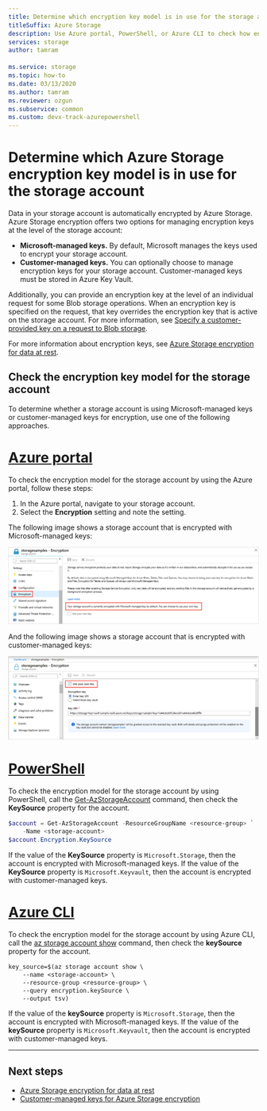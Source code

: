 ```yaml
---
title: Determine which encryption key model is in use for the storage account
titleSuffix: Azure Storage
description: Use Azure portal, PowerShell, or Azure CLI to check how encryption keys are being managed for the storage account. Keys may be managed by Microsoft (the default), or by the customer. Customer-managed keys must be stored in Azure Key Vault.
services: storage
author: tamram

ms.service: storage
ms.topic: how-to
ms.date: 03/13/2020
ms.author: tamram
ms.reviewer: ozgun
ms.subservice: common 
ms.custom: devx-track-azurepowershell
---
```


# Determine which Azure Storage encryption key model is in use for the storage account

Data in your storage account is automatically encrypted by Azure Storage. Azure Storage encryption offers two options for managing encryption keys at the level of the storage account:

- **Microsoft-managed keys.** By default, Microsoft manages the keys used to encrypt your storage account.
- **Customer-managed keys.** You can optionally choose to manage encryption keys for your storage account. Customer-managed keys must be stored in Azure Key Vault.

Additionally, you can provide an encryption key at the level of an individual request for some Blob storage operations. When an encryption key is specified on the request, that key overrides the encryption key that is active on the storage account. For more information, see [Specify a customer-provided key on a request to Blob storage](../blobs/storage-blob-customer-provided-key.md).

For more information about encryption keys, see [Azure Storage encryption for data at rest](storage-service-encryption.md).

## Check the encryption key model for the storage account

To determine whether a storage account is using Microsoft-managed keys or customer-managed keys for encryption, use one of the following approaches.

# [Azure portal](#tab/portal)

To check the encryption model for the storage account by using the Azure portal, follow these steps:

1. In the Azure portal, navigate to your storage account.
1. Select the **Encryption** setting and note the setting.

The following image shows a storage account that is encrypted with Microsoft-managed keys:

![View account encrypted with Microsoft-managed keys](media/storage-encryption-key-model-get/microsoft-managed-encryption-key-setting-portal.png)

And the following image shows a storage account that is encrypted with customer-managed keys:

![Screenshot showing encryption key setting in Azure portal](media/storage-encryption-key-model-get/customer-managed-encryption-key-setting-portal.png)

# [PowerShell](#tab/powershell)

To check the encryption model for the storage account by using PowerShell, call the [Get-AzStorageAccount](/powershell/module/az.storage/get-azstorageaccount) command, then check the **KeySource** property for the account.

```powershell
$account = Get-AzStorageAccount -ResourceGroupName <resource-group> `
    -Name <storage-account>
$account.Encryption.KeySource
```

If the value of the **KeySource** property is `Microsoft.Storage`, then the account is encrypted with Microsoft-managed keys. If the value of the **KeySource** property is `Microsoft.Keyvault`, then the account is encrypted with customer-managed keys.

# [Azure CLI](#tab/cli)

To check the encryption model for the storage account by using Azure CLI, call the [az storage account show](/cli/azure/storage/account#az-storage-account-show) command, then check the **keySource** property for the account.

```azurecli-interactive
key_source=$(az storage account show \
    --name <storage-account> \
    --resource-group <resource-group> \
    --query encryption.keySource \
    --output tsv)
```

If the value of the **keySource** property is `Microsoft.Storage`, then the account is encrypted with Microsoft-managed keys. If the value of the **keySource** property is `Microsoft.Keyvault`, then the account is encrypted with customer-managed keys.

---

## Next steps

- [Azure Storage encryption for data at rest](storage-service-encryption.md)
- [Customer-managed keys for Azure Storage encryption](customer-managed-keys-overview.md)
